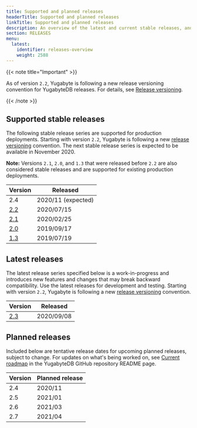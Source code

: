 ```yaml
---
title: Supported and planned releases
headerTitle: Supported and planned releases
linkTitle: Supported and planned releases
description: An overview of the latest and current stable releases, and planned releases.
section: RELEASES
menu:
  latest:
    identifier: releases-overview
    weight: 2588 
---
```


{{< note title="Important" >}}

As of version `2.2`, Yugabyte is following a new release versioning convention for YugabyteDB releases.  For details, see [Release versioning](../versioning).

{{< /note >}}

## Supported stable releases

The following stable release series are supported for production deployments. Starting with
version `2.2`, Yugabyte is following a new [release versioning](../versioning) convention.
The next stable release series is expected to be available in November 2020.

**Note:** Versions `2.1`, `2.0`, and `1.3` that were released before `2.2` are also considered stable
releases and are supported for existing production deployments.

| Version | Released |
| :------ | -------- |
| 2.4                                    | 2020/11 (expected) |
| [2.2](../earlier-releases/v2.2.0)      | 2020/07/15 |
| [2.1](../earlier-releases/v2.1.0)      | 2020/02/25 |
| [2.0](../earlier-releases/v2.0.0)      | 2019/09/17 |
| [1.3](../earlier-releases/v1.3.0)      | 2019/07/19 |

## Latest releases

The latest release series specified below is a work-in-progress and introduces
new features and changes that may break backward compatibility. Use the latest releases
for development and testing. Starting with version `2.2`, Yugabyte is following a new 
[release versioning](../versioning) convention.

| Version  | Released |
| :------  | -------- |
| [2.3](../whats-new)      | 2020/09/08 |

## Planned releases

Included below are tentative release dates for upcoming planned releases, subject to change.
For updates on what's being worked on, see [Current roadmap](https://github.com/yugabyte/yugabyte-db#current-roadmap)
in the YugabyteDB GitHub repository README page.

| Version | Planned release |
| :------ | --------------- |
| 2.4     | 2020/11         |
| 2.5     | 2021/01         |
| 2.6     | 2021/03         |
| 2.7     | 2021/04         |
